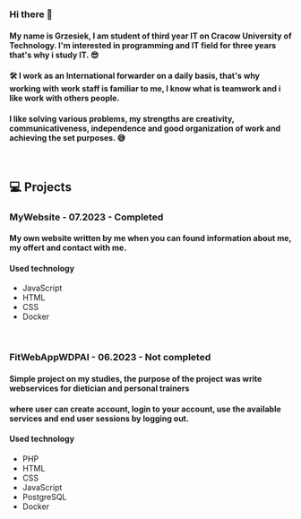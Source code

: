 ### Hi there 👋

#### My name is Grzesiek, I am student of third year IT on Cracow University of Technology. I'm interested in programming and IT field for three years that's why i study IT. 😎

#### 🛠 I work as an International forwarder on a daily basis, that's why working with work staff is familiar to me, I know what is teamwork and i like work with others people.

#### I like solving various problems, my strengths are creativity, communicativeness, independence and good organization of work and achieving the set purposes. 😅

<br />

## 💻 Projects

### MyWebsite - 07.2023 - Completed
#### My own website written by me when you can found information about me, my offert and contact with me.
#### Used technology
<ul>
  <li>JavaScript</li>
  <li>HTML</li>
  <li>CSS</li>
  <li>Docker</li>
</ul>

<br />

### FitWebAppWDPAI - 06.2023 - Not completed
#### Simple project on my studies, the purpose of the project was write webservices for dietician and personal trainers
#### where user can create account, login to your account, use the available services and end user sessions by logging out. 
#### Used technology
<ul>
  <li>PHP</li>
  <li>HTML</li>
  <li>CSS</li>
  <li>JavaScript</li>
  <li>PostgreSQL</li>
  <li>Docker</li>
</ul>
